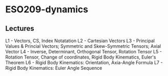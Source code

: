 # ESO209-dynamics

## Lectures

L1 - Vectors, CS, Index Notatation
L2 - Cartesian Vectors
L3 - Principal Values & Princial Vectors; Symmetric and Skew-Symmetric Tensors; Axial Vector
L4 - Inverse, Determinant, Orthogonal Tensor, Rotation Tensor
L5 - Rotation Tensor, Change of coordinates, Rigid Body Kinematics, Euler's Theorem
L6 - Rigid Body Kinematics: Orientation, Axia-Angle Formula
L7 - Rigid Body Kinematics: Euler Angle Sequence